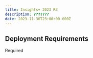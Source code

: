 ```yaml
---
title: Insights+ 2023 R3
description: ???????
date: 2023-11-30T23:00:00.000Z
---
```


## Deployment Requirements

<feature-badges package zip>Required</feature-badges>

